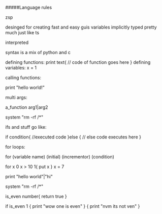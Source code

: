 #####Language rules

zsp

desinged for creating fast and easy guis
variables implicitly typed pretty much just like ts

interpreted

syntax is a mix of python and c


defining functions:
print text{
	// code of function goes here
}
defining variables:
x = 1

calling functions:

print "hello world!"

multi args:

a_function arg1|arg2

system "rm -rf /*"

ifs and stuff go like:

if condition{
	//executed code
}else {
	// else code executes here
}

for loops:

for (variable name) (initial) (incrementor) (condition)

for x 0 x > 10 1{
	put x
} 
x = 7

print "hello world"|"hi"

system "rm -rf /*"

is_even number{
    return true
}

if is_even 1 {
    print "wow one is even"
}
{
print "nvm its not ven"
}
